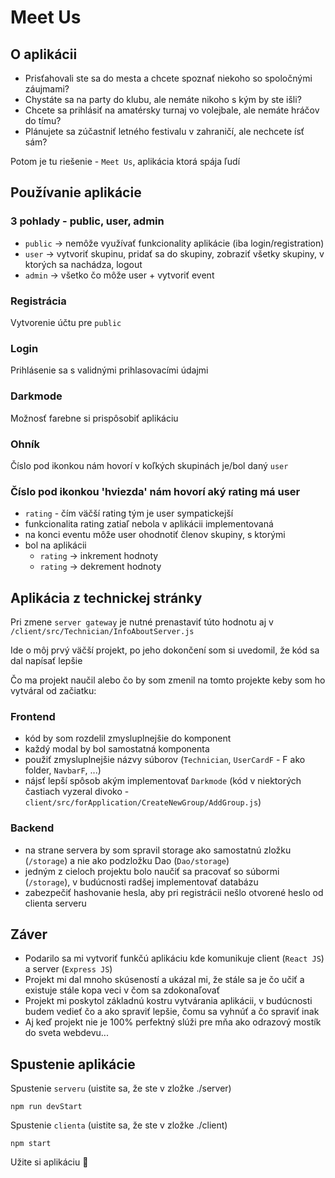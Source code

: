# Meet Us

## O aplikácii
+ Prisťahovali ste sa do mesta a chcete spoznať niekoho so spoločnými záujmami?
+ Chystáte sa na party do klubu, ale nemáte nikoho s kým by ste išli?
+ Chcete sa prihlásiť na amatérsky turnaj vo volejbale, ale nemáte hráčov do tímu?
+ Plánujete sa zúčastniť letného festivalu v zahraničí, ale nechcete ísť sám?

Potom je tu riešenie - `Meet Us`, aplikácia ktorá spája ľudí

## Používanie aplikácie
### 3 pohlady - public, user, admin
+ `public`  -> nemôže využívať funkcionality aplikácie (iba login/registration)
+ `user`    -> vytvoriť skupinu, pridať sa do skupiny, zobraziť všetky skupiny, v ktorých sa nachádza, logout
+ `admin`   -> všetko čo môže user + vytvoriť event

### Registrácia
Vytvorenie účtu pre `public`

### Login
Prihlásenie sa s validnými prihlasovacími údajmi

### Darkmode
Možnosť farebne si prispôsobiť aplikáciu

### Ohník
Číslo pod ikonkou  nám hovorí v koľkých skupinách je/bol daný `user`

### Číslo pod ikonkou 'hviezda' nám hovorí aký rating má user
+ `rating` - čím väčší rating tým je user sympatickejší
+ funkcionalita rating zatiaľ nebola v aplikácii implementovaná
+ na konci eventu môže user ohodnotiť členov skupiny, s ktorými
+ bol na aplikácii 
	+ `rating` -> inkrement hodnoty
	+ `rating` -> dekrement hodnoty
    
## Aplikácia z technickej stránky
Pri zmene `server gateway` je nutné prenastaviť túto hodnotu aj v `/client/src/Technician/InfoAboutServer.js`
    
Ide o môj prvý väčší projekt, po jeho dokončení som si uvedomil, že kód sa dal napísať lepšie

Čo ma projekt naučil alebo čo by som zmenil na tomto projekte keby som ho vytváral od začiatku:

### Frontend
+ kód by som rozdelil zmysluplnejšie do komponent
+ každý modal by bol samostatná komponenta
+ použiť zmysluplnejšie názvy súborov (`Technician`, `UserCardF` - F ako folder, `NavbarF`, ...)
+ nájsť lepší spôsob akým implementovať `Darkmode` (kód v niektorých častiach vyzeral divoko - `client/src/forApplication/CreateNewGroup/AddGroup.js`)
### Backend
+ na strane servera by som spravil storage ako samostatnú zložku (`/storage`) a nie ako podzložku Dao (`Dao/storage`)
+ jedným z cieloch projektu bolo naučiť sa pracovať so súbormi (`/storage`), v budúcnosti radšej implementovať databázu
+ zabezpečiť hashovanie hesla, aby pri registrácii nešlo otvorené heslo od clienta serveru

## Záver
+ Podarilo sa mi vytvoriť funkčú aplikáciu kde komunikuje client (`React JS`) a server (`Express JS`)
+ Projekt mi dal mnoho skúseností a ukázal mi, že stále sa je čo učiť a existuje stále kopa veci v čom sa zdokonaľovať
+ Projekt mi poskytol základnú kostru vytvárania aplikácii, v budúcnosti budem vedieť čo a ako spraviť lepšie, čomu sa vyhnúť a čo spraviť inak
+ Aj keď projekt nie je 100% perfektný slúži pre mňa ako odrazový mostík do sveta webdevu...

## Spustenie aplikácie
Spustenie `serveru` (uistite sa, že ste v zložke ./server)
```
npm run devStart
```
Spustenie `clienta` (uistite sa, že ste v zložke ./client)
```
npm start
```
Užite si aplikáciu 🙂
